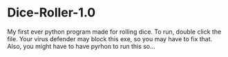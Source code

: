 # Dice-Roller-1.0
My first ever python program made for rolling dice.
To run, double click the file. Your virus defender may block this exe, so you may have to fix that. Also, you might have to have pyrhon to run this so...
